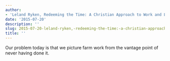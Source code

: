 ```yaml
---
author:
- 'Leland Ryken, Redeeming the Time: A Christian Approach to Work and Leisure'
date: '2015-07-20'
description: ''
slug: 2015-07-20-leland-ryken,-redeeming-the-time:-a-christian-approach-to-work-and-leisure
title: ''
---
```

Our problem today is that we picture farm work from the vantage point of never having done it.



